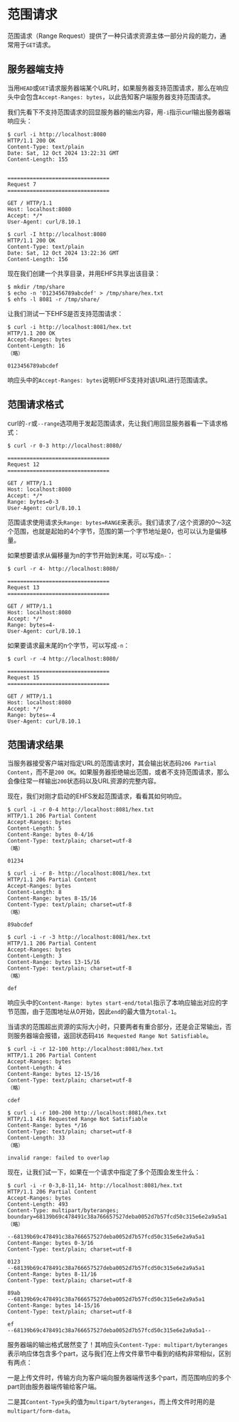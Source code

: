 # 范围请求

范围请求（Range Request）提供了一种只请求资源主体一部分片段的能力，通常用于`GET`请求。

## 服务器端支持

当用`HEAD`或`GET`请求服务器端某个URL时，如果服务器支持范围请求，那么在响应头中会包含`Accept-Ranges: bytes`，以此告知客户端服务器支持范围请求。

我们先看下不支持范围请求的回显服务器的输出内容，用`-i`指示curl输出服务器端响应头：

```shell
$ curl -i http://localhost:8080
HTTP/1.1 200 OK
Content-Type: text/plain
Date: Sat, 12 Oct 2024 13:22:31 GMT
Content-Length: 155


================================
Request 7
================================

GET / HTTP/1.1
Host: localhost:8080
Accept: */*
User-Agent: curl/8.10.1
```

```shell
$ curl -I http://localhost:8080
HTTP/1.1 200 OK
Content-Type: text/plain
Date: Sat, 12 Oct 2024 13:22:36 GMT
Content-Length: 156
```

现在我们创建一个共享目录，并用EHFS共享出该目录：

```shell
$ mkdir /tmp/share
$ echo -n '0123456789abcdef' > /tmp/share/hex.txt
$ ehfs -l 8081 -r /tmp/share/
```

让我们测试一下EHFS是否支持范围请求：

```shell
$ curl -i http://localhost:8081/hex.txt
HTTP/1.1 200 OK
Accept-Ranges: bytes
Content-Length: 16
（略）

0123456789abcdef
```

响应头中的`Accept-Ranges: bytes`说明EHFS支持对该URL进行范围请求。

## 范围请求格式

curl的`-r`或`--range`选项用于发起范围请求，先让我们用回显服务器看一下请求格式：

```shell
$ curl -r 0-3 http://localhost:8080/

================================
Request 12
================================

GET / HTTP/1.1
Host: localhost:8080
Accept: */*
Range: bytes=0-3
User-Agent: curl/8.10.1
```

范围请求使用请求头`Range: bytes=RANGE`来表示。我们请求了`/`这个资源的0～3这个范围，也就是起始的4个字节，范围的第一个字节地址是0，也可以认为是偏移量。

如果想要请求从偏移量为n的字节开始到末尾，可以写成`n-`：

```shell
$ curl -r 4- http://localhost:8080/

================================
Request 13
================================

GET / HTTP/1.1
Host: localhost:8080
Accept: */*
Range: bytes=4-
User-Agent: curl/8.10.1
```

如果要请求最末尾的n个字节，可以写成`-n`：

```shell
$ curl -r -4 http://localhost:8080/

================================
Request 15
================================

GET / HTTP/1.1
Host: localhost:8080
Accept: */*
Range: bytes=-4
User-Agent: curl/8.10.1
```

## 范围请求结果

当服务器接受客户端对指定URL的范围请求时，其会输出状态码`206 Partial Content`，而不是`200 OK`。如果服务器拒绝输出范围，或者不支持范围请求，那么会像往常一样输出`200`状态码以及URL资源的完整内容。

现在，我们对刚才启动的EHFS发起范围请求，看看其如何响应。

```shell
$ curl -i -r 0-4 http://localhost:8081/hex.txt
HTTP/1.1 206 Partial Content
Accept-Ranges: bytes
Content-Length: 5
Content-Range: bytes 0-4/16
Content-Type: text/plain; charset=utf-8
（略）

01234
```

```shell
$ curl -i -r 8- http://localhost:8081/hex.txt
HTTP/1.1 206 Partial Content
Accept-Ranges: bytes
Content-Length: 8
Content-Range: bytes 8-15/16
Content-Type: text/plain; charset=utf-8
（略）

89abcdef
```

```shell
$ curl -i -r -3 http://localhost:8081/hex.txt
HTTP/1.1 206 Partial Content
Accept-Ranges: bytes
Content-Length: 3
Content-Range: bytes 13-15/16
Content-Type: text/plain; charset=utf-8
（略）

def
```

响应头中的`Content-Range: bytes start-end/total`指示了本响应输出对应的字节范围，由于范围地址从0开始，因此`end`的最大值为`total-1`。

当请求的范围超出资源的实际大小时，只要两者有重合部分，还是会正常输出，否则服务器端会报错，返回状态码`416 Requested Range Not Satisfiable`。

```shell
$ curl -i -r 12-100 http://localhost:8081/hex.txt
HTTP/1.1 206 Partial Content
Accept-Ranges: bytes
Content-Length: 4
Content-Range: bytes 12-15/16
Content-Type: text/plain; charset=utf-8
（略）

cdef
```

```shell
$ curl -i -r 100-200 http://localhost:8081/hex.txt
HTTP/1.1 416 Requested Range Not Satisfiable
Content-Range: bytes */16
Content-Type: text/plain; charset=utf-8
Content-Length: 33
（略）

invalid range: failed to overlap
```

现在，让我们试一下，如果在一个请求中指定了多个范围会发生什么：

```shell
$ curl -i -r 0-3,8-11,14- http://localhost:8081/hex.txt
HTTP/1.1 206 Partial Content
Accept-Ranges: bytes
Content-Length: 493
Content-Type: multipart/byteranges; boundary=68139b69c478491c38a766657527deba0052d7b57fcd50c315e6e2a9a5a1
（略）

--68139b69c478491c38a766657527deba0052d7b57fcd50c315e6e2a9a5a1
Content-Range: bytes 0-3/16
Content-Type: text/plain; charset=utf-8

0123
--68139b69c478491c38a766657527deba0052d7b57fcd50c315e6e2a9a5a1
Content-Range: bytes 8-11/16
Content-Type: text/plain; charset=utf-8

89ab
--68139b69c478491c38a766657527deba0052d7b57fcd50c315e6e2a9a5a1
Content-Range: bytes 14-15/16
Content-Type: text/plain; charset=utf-8

ef
--68139b69c478491c38a766657527deba0052d7b57fcd50c315e6e2a9a5a1--
```

服务器端的输出格式居然变了！其响应头`Content-Type: multipart/byteranges`表示响应体包含多个part，这与我们在上传文件章节中看到的结构非常相似，区别有两点：

一是上传文件时，传输方向为客户端向服务器端传送多个part，而范围响应的多个part则由服务器端传输给客户端。

二是其`Content-Type`头的值为`multipart/byteranges`，而上传文件时用的是`multipart/form-data`。
